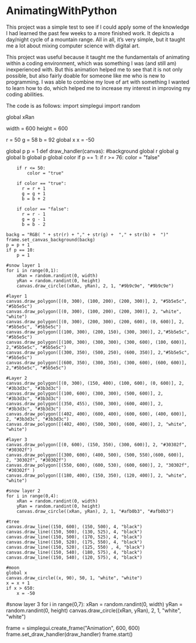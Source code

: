 # AnimatingWithPython

This project was a simple test to see if I could apply some of the knowledge I had learned the past few weeks to a more finished work. It depicts a day/night cycle of a mountain range. All in all, it’s very simple, but it taught me a lot about mixing computer science with digital art.
  
  This project was useful because it taught me the fundamentals of animating within a coding environment, which was something I was (and still am) inexperienced with. But this animation helped me to see that it is not only possible, but also fairly doable for someone like me who is new to programming. I was able to combine my love of art with something I wanted to learn how to do, which helped me to increase my interest in improving my coding abilities.

The code is as follows:
import simplegui
import random

global xRan 

width = 600
height = 600

r = 50
g = 58
b = 92
global x
x = -50

global p
p = 1
def draw_handler(canvas):
    #background
    global r
    global g 
    global b
    global p
    global color
    if p == 1:
        if r >= 76:
            color = "false"
      
        
        if r <= 50:
            color = "true"
            
        if color == "true":
          r = r + 1
          g = g + 1
          b = b + 2
        
        if color == "false":
          r = r - 1
          g = g - 1
          b = b - 2
      
    backg = "RGB( " + str(r) + "," + str(g) +  "," + str(b) +  ")"
    frame.set_canvas_background(backg)
    p = p + 1
    if p == 10:
        p = 1
    
    #snow layer 1
    for i in range(0,1):
        xRan = random.randint(0, width)
        yRan = random.randint(0, height)
        canvas.draw_circle((xRan, yRan), 2, 1, "#9b9c9e", "#9b9c9e")    
    
    #layer 1
    canvas.draw_polygon([(0, 300), (100, 200), (200, 300)], 2, "#5b5e5c", "#5b5e5c")
    canvas.draw_polygon([(0, 300), (100, 200), (200, 300)], 2, "white", "white")
    canvas.draw_polygon([(0, 300), (200, 300), (200, 600), (0, 600)], 2, "#5b5e5c", "#5b5e5c")
    canvas.draw_polygon([(100, 300), (200, 150), (300, 300)], 2,"#5b5e5c", "#5b5e5c")
    canvas.draw_polygon([(100, 300), (300, 300), (300, 600), (100, 600)], 2,"#5b5e5c", "#5b5e5c")
    canvas.draw_polygon([(300, 350), (500, 250), (600, 350)], 2,"#5b5e5c", "#5b5e5c")
    canvas.draw_polygon([(600, 350), (300, 350), (300, 600), (600, 600)], 2,"#5b5e5c", "#5b5e5c")
    
    #Layer 2
    canvas.draw_polygon([(0, 300), (150, 400), (100, 600), (0, 600)], 2, "#3b3d3c", "#3b3d3c")
    canvas.draw_polygon([(100, 600), (300, 300), (500, 600)], 2, "#3b3d3c", "#3b3d3c")
    canvas.draw_polygon([(350, 455), (500, 300), (600, 400)], 2, "#3b3d3c", "#3b3d3c")
    canvas.draw_polygon([(402, 400), (600, 400), (600, 600), (400, 600)], 2, "#3b3d3c", "#3b3d3c")
    canvas.draw_polygon([(402, 400), (500, 300), (600, 400)], 2, "white", "white")
    
    #layer 3
    canvas.draw_polygon([(0, 600), (150, 350), (300, 600)], 2, "#30302f", "#30302f")
    canvas.draw_polygon([(300, 600), (400, 500), (500, 550),(600, 600)], 2, "30302f", "#30302f")
    canvas.draw_polygon([(550, 600), (600, 530), (600, 600)], 2, "30302f", "#30302f" )
    canvas.draw_polygon([(180, 400), (150, 350), (120, 400)], 2, "white", "white")
    
    #snow layer 2
    for i in range(0,4):
        xRan = random.randint(0, width)
        yRan = random.randint(0, height)
        canvas.draw_circle((xRan, yRan), 2, 1, "#afb0b3", "#afb0b3") 
        
    #tree
    canvas.draw_line((150, 600), (150, 500), 4, "black")
    canvas.draw_line((150, 500), (130, 525), 4, "black")
    canvas.draw_line((150, 500), (170, 525), 4, "black")
    canvas.draw_line((150, 520), (175, 550), 4, "black")
    canvas.draw_line((150, 520), (125, 550) , 4, "black")
    canvas.draw_line((150, 540), (180, 575), 4, "black")
    canvas.draw_line((150, 540), (120, 575), 4, "black")
   
    #moon
    global x
    canvas.draw_circle((x, 90), 50, 1, "white", "white") 
    x = x + 1
    if x > 650:
        x = -50
        
   #snow layer 3
    for i in range(0,7):
        xRan = random.randint(0, width)
        yRan = random.randint(0, height)
        canvas.draw_circle((xRan, yRan), 2, 1, "white", "white")
        
    

  
frame = simplegui.create_frame("Animation", 600, 600)
frame.set_draw_handler(draw_handler)
frame.start()
